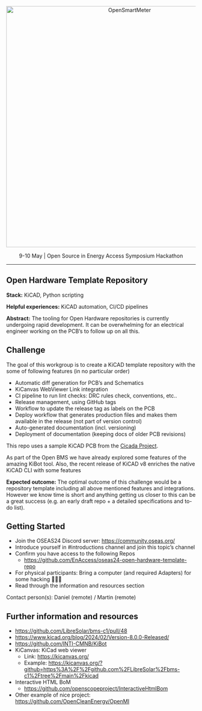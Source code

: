 <p align="center">
  <a href="https://github.com/EnAccess/OpenSmartMeter">
    <img
      src="https://drive.google.com/uc?id=1gtL_p7l3HbOcCzc09A7KW5d7B5qn-BDs"
      alt="OpenSmartMeter"
      width="640"
    >
  </a>
</p>
<p align="center">
    9-10 May | Open Source in Energy Access Symposium Hackathon
</p>

---

## Open Hardware Template Repository

**Stack:** KiCAD, Python scripting

**Helpful experiences:** KiCAD automation, CI/CD pipelines

**Abstract:** The tooling for Open Hardware repositories is currently undergoing rapid development. It can be overwhelming for an electrical engineer working on the PCB’s to follow up on all this.

## Challenge

The goal of this workgroup is to create a KiCAD template repository with the some of following features (in no particular order)

- Automatic diff generation for PCB’s and Schematics
- KiCanvas WebViewer Link integration
- CI pipeline to run lint checks: DRC rules check, conventions, etc..
- Release management, using GitHub tags
- Workflow to update the release tag as labels on the PCB
- Deploy workflow that generates production files and makes them available in the release (not part of version control)
- Auto-generated documentation (incl. versioning)
- Deployment of documentation (keeping docs of older PCB revisions)

This repo uses a sample KiCAD PCB from the [Cicada Project](https://github.com/EnAccess/Cicada-GSM-HW).

As part of the Open BMS we have already explored some features of the amazing KiBot tool. Also, the recent release of KiCAD v8 enriches the native KiCAD CLI with some features

**Expected outcome:** The optimal outcome of this challenge would be a repository template including all above mentioned features and integrations. However we know time is short and anything getting us closer to this can be a great success (e.g. an early draft repo + a detailed specifications and to-do list).

## Getting Started

- Join the OSEAS24 Discord server: https://community.oseas.org/
- Introduce yourself in #introductions channel and join this topic’s channel
- Confirm you have access to the following Repos
  - https://github.com/EnAccess/oseas24-open-hardware-template-repo
- For physical participants: Bring a computer (and required Adapters) for some hacking 🤖🧑‍💻
- Read through the information and resources section

Contact person(s): Daniel (remote) / Martin (remote)

## Further information and resources

- https://github.com/LibreSolar/bms-c1/pull/48
- https://www.kicad.org/blog/2024/02/Version-8.0.0-Released/
- https://github.com/INTI-CMNB/KiBot
- KiCanvas: KiCad web viewer
  - Link: https://kicanvas.org/
  - Example: https://kicanvas.org/?github=https%3A%2F%2Fgithub.com%2FLibreSolar%2Fbms-c1%2Ftree%2Fmain%2Fkicad
- Interactive HTML BoM
  - https://github.com/openscopeproject/InteractiveHtmlBom
- Other example of nice project: https://github.com/OpenCleanEnergy/OpenMI
